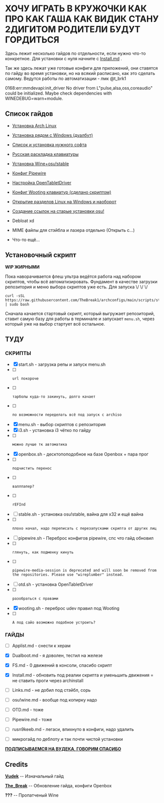 # **ХОЧУ ИГРАТЬ В КРУЖОЧКИ КАК ПРО КАК ГАША КАК ВИДИК СТАНУ 2ДИГИТОМ РОДИТЕЛИ БУДУТ ГОРДИТЬСЯ**

Здесь лежит несколько гайдов по отдельности, если нужно что-то конкретное. Для установки с нуля начните с [Install.md](guides/Install.md) .

Так же здесь лежат уже готовые конфиги для приложений, они ставятся по гайду во время установки, но на всякий расписано, как это сделать самому. Ведутся работы по автоматизации - лмк @t_brk1

0168:err:mmdevapi:init_driver No driver from L"pulse,alsa,oss,coreaudio" could be initialized. Maybe check dependencies with WINEDEBUG=warn+module.

## Список гайдов
  
  - [Установка Arch Linux](guides/Install.md)
  
  - [Установка рядом с Windows (дуалбут)](guides/Dualboot.md)
  
  - [Список и установка нужного софта](guides/Applist.md)
 
  - [Русская раскладка клавиатуры](guides/rusn9keeb.md)

  - [Установка Wine+osu!stable](guides/osu!wine.md)
  
  - [Конфиг Pipewire](guides/Pipewire.md)
  
  - [Настройка OpenTabletDriver](guides/OTD.md)
  
  - [Конфиг Wooting клавиатур (сделано скриптом)](guides/Wooting.md)

  - [Открытие разделов Linux на Windows и наоборот](guides/FS.md)
  
  - [Создание ссылок на старые установки osu!](guides/Links.md)
 
  - Debloat xd
 
  - MIME файлы для стэйбла и лазера отдельно (Открыть с...)

  - Что-то ещё...


## Установочный скрипт

**WIP ЖИРНЫМИ**

Пока наворачивается флеш ультра ведётся работа над набором скриптов, чтобы всё автоматизировать. Фундамент в качестве загрузки репозитория и меню выбора скриптов уже есть. Для запуска \\/ \\/ \\/

```
curl -sSL https://raw.githubusercontent.com/TheBreak1/archconfigs/main/scripts/start.sh | sudo bash
```
Сначала качается стартовый скрипт, который выгружает репозиторий, ставит самую базу для работы в терминале и запускает `menu.sh`, через который уже на выбор стартует всё остальное.

## ТУДУ

### СКРИПТЫ
- [X] start.sh - загрузка репы и запуск menu.sh
- [ ]     url покороче
- [ ]     тарболы куда-то закинуть, долго качает
- [ ]     по возможности переделать всё под запуск с archiso
- [X] menu.sh - выбор скриптов с репозитория
- [X] i3.sh - установка i3 чётко по гайду
- [ ]     можно лучше тк автоматика
- [x] openbox.sh - десктопоподобное на базе Openbox + пара прог
- [ ]     подчистить перенос
- [ ]     валлпапер?
- [ ]     rEFInd
- [ ] stable.sh - установка osu!stable, вайна для х32 и ещё вайна
- [ ]     плохо начал, надо переписать с перезапусками скрипта от других лиц
- [ ] pipewire.sh - Переброс конфигов pipewire, спс что гайд обновил
- [ ]     глянуть, как подменку кинуть
- [ ]     pipewire-media-session is deprecated and will soon be removed from the repositories. Please use "wireplumber" instead.
- [ ] otd.sh - установка OpenTabletDriver
- [ ]     разобраться с правами
- [x] wooting.sh - переброс udev правил под Wooting
- [ ]     А под сайо возможно подобное устроить?

### ГАЙДЫ
- [ ] Applist.md - снести к херам
- [x] Dualboot.md - я доволен, тестил на железе
- [x] FS.md - 0 движений в консоли, спасибо скрипт
- [x] Install.md - обновить под реалии скрипта и уменьшить движения = не ставить проги через archinstall
- [ ] Links.md - не добил под стэйбл, сорь
- [ ] osu!wine.md - вообще под копирку надо
- [ ] OTD.md - тоже
- [ ] Pipewire.md - тоже
- [ ] rusn9keeb.md - легаси, впихнуто в конфиги, надо удалить
- [ ] микрогайд по деблоту и так почти чистой установки


[**ПОДПИСЫВАЕМСЯ НА ВУДЕКА, ГОВОРИМ СПАСИБО**](https://t.me/vudekosu)

## Credits

[**Vudek**](https://osu.ppy.sh/users/8816345) -- Изначальный гайд

[**The_Break**](https://osu.ppy.sh/users/8610746) -- Обновление гайда, конфиги Openbox

**???** -- Пропатченый Wine
